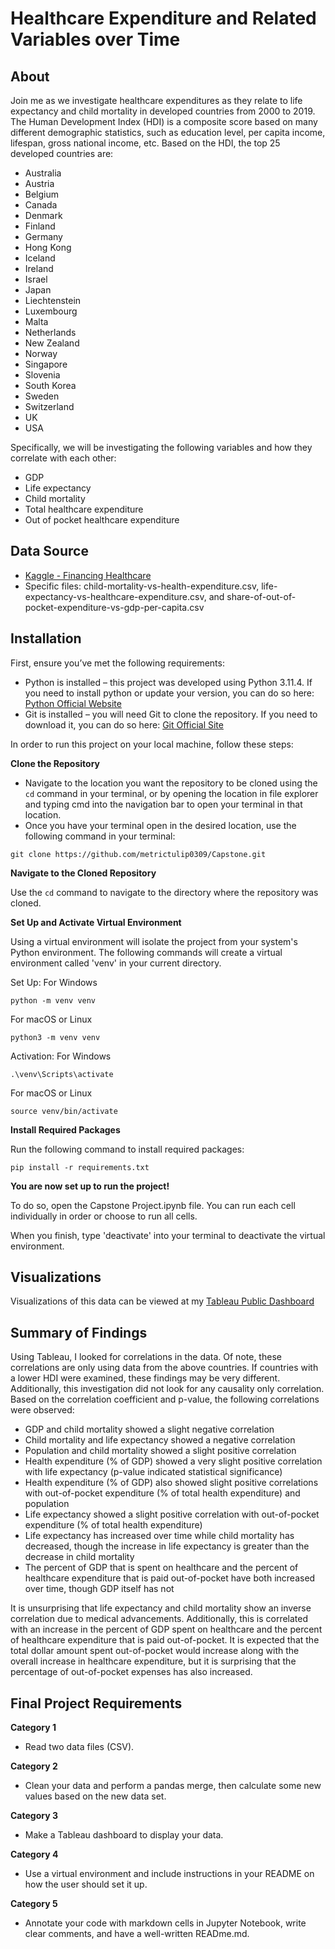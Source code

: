 # Healthcare Expenditure and Related Variables over Time

## About

Join me as we investigate healthcare expenditures as they relate to life expectancy and child mortality in developed countries from 2000 to 2019. The Human Development Index (HDI) is a composite score based on many different demographic statistics, such as education level, per capita income, lifespan, gross national income, etc. Based on the HDI, the top 25 developed countries are:
- Australia
- Austria
- Belgium
- Canada
- Denmark
- Finland
- Germany
- Hong Kong
- Iceland
- Ireland
- Israel
- Japan
- Liechtenstein
- Luxembourg
- Malta
- Netherlands
- New Zealand
- Norway
- Singapore
- Slovenia
- South Korea
- Sweden
- Switzerland
- UK
- USA

Specifically, we will be investigating the following variables and how they correlate with each other:
- GDP
- Life expectancy
- Child mortality
- Total healthcare expenditure
- Out of pocket healthcare expenditure

## Data Source
- [Kaggle - Financing Healthcare](https://www.kaggle.com/datasets/programmerrdai/financing-healthcare?select=share-of-out-of-pocket-expenditure-vs-gdp-per-capita.csv)
- Specific files: child-mortality-vs-health-expenditure.csv, life-expectancy-vs-healthcare-expenditure.csv, and share-of-out-of-pocket-expenditure-vs-gdp-per-capita.csv

## Installation
First, ensure you’ve met the following requirements:
- Python is installed – this project was developed using Python 3.11.4. If you need to install python or update your version, you can do so here: [Python Official Website](https://www.python.org/downloads/)
- Git is installed – you will need Git to clone the repository. If you need to download it, you can do so here: [Git Official Site](https://git-scm.com/downloads)

In order to run this project on your local machine, follow these steps:

**Clone the Repository**

- Navigate to the location you want the repository to be cloned using the ```cd``` command in your terminal, or by opening the location in file explorer and typing cmd into the navigation bar to open your terminal in that location.
- Once you have your terminal open in the desired location, use the following command in your terminal:

```
git clone https://github.com/metrictulip0309/Capstone.git
```

**Navigate to the Cloned Repository**

Use the ```cd``` command to navigate to the directory where the repository was cloned.

**Set Up and Activate Virtual Environment**

Using a virtual environment will isolate the project from your system's Python environment. The following commands will create a virtual environment called 'venv' in your current directory.

Set Up:
For Windows
```
python -m venv venv
```

For macOS or Linux
```
python3 -m venv venv
```

Activation:
For Windows
```
.\venv\Scripts\activate
```

For macOS or Linux
```
source venv/bin/activate
```

**Install Required Packages**

Run the following command to install required packages:
```
pip install -r requirements.txt
```

**You are now set up to run the project!**

To do so, open the Capstone Project.ipynb file.
You can run each cell individually in order or choose to run all cells.

When you finish, type 'deactivate' into your terminal to deactivate the virtual environment.

## Visualizations

Visualizations of this data can be viewed at my [Tableau Public Dashboard](https://public.tableau.com/shared/B6QH4MYSN?:display_count=n&:origin=viz_share_link)

## Summary of Findings

Using Tableau, I looked for correlations in the data. Of note, these correlations are only using data from the above countries. If countries with a lower HDI were examined, these findings may be very different. Additionally, this investigation did not look for any causality only correlation. Based on the correlation coefficient and p-value, the following correlations were observed:
- GDP and child mortality showed a slight negative correlation
- Child mortality and life expectancy showed a negative correlation
- Population and child mortality showed a slight positive correlation
- Health expenditure (% of GDP) showed a very slight positive correlation with life expectancy (p-value indicated statistical significance)
- Health expenditure (% of GDP) also showed slight positive correlations with out-of-pocket expenditure (% of total health expenditure) and population
- Life expectancy showed a slight positive correlation with out-of-pocket expenditure (% of total health expenditure)
- Life expectancy has increased over time while child mortality has decreased, though the increase in life expectancy is greater than the decrease in child mortality
- The percent of GDP that is spent on healthcare and the percent of healthcare expenditure that is paid out-of-pocket have both increased over time, though GDP itself has not

It is unsurprising that life expectancy and child mortality show an inverse correlation due to medical advancements. Additionally, this is correlated with an increase in the percent of GDP spent on healthcare and the percent of healthcare expenditure that is paid out-of-pocket. It is expected that the total dollar amount spent out-of-pocket would increase along with the overall increase in healthcare expenditure, but it is surprising that the percentage of out-of-pocket expenses has also increased. 


## Final Project Requirements

**Category 1**
- Read two data files (CSV).

**Category 2**
- Clean your data and perform a pandas merge, then calculate some new values based on the new data set.

**Category 3**
- Make a Tableau dashboard to display your data.

**Category 4**
- Use a virtual environment and include instructions in your README on how the user should set it up.

**Category 5**
- Annotate your code with markdown cells in Jupyter Notebook, write clear comments, and have a well-written READme.md. 

